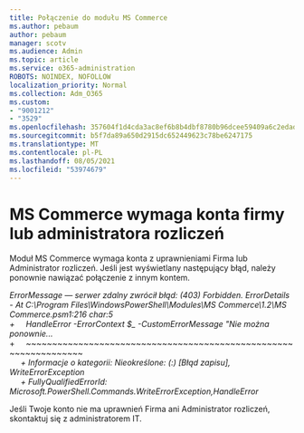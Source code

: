 ```yaml
---
title: Połączenie do modułu MS Commerce
ms.author: pebaum
author: pebaum
manager: scotv
ms.audience: Admin
ms.topic: article
ms.service: o365-administration
ROBOTS: NOINDEX, NOFOLLOW
localization_priority: Normal
ms.collection: Adm_O365
ms.custom:
- "9001212"
- "3529"
ms.openlocfilehash: 357604f1d4cda3ac8ef6b8b4dbf8780b96dcee59409a6c2edad4a84d6adda62a
ms.sourcegitcommit: b5f7da89a650d2915dc652449623c78be6247175
ms.translationtype: MT
ms.contentlocale: pl-PL
ms.lasthandoff: 08/05/2021
ms.locfileid: "53974679"
---
```

# <a name="mscommerce-requires-a-company-or-billing-administrator-account"></a>MS Commerce wymaga konta firmy lub administratora rozliczeń

Moduł MS Commerce wymaga konta z uprawnieniami Firma lub Administrator rozliczeń. Jeśli jest wyświetlany następujący błąd, należy ponownie nawiązać połączenie z innym kontem.

*ErrorMessage — serwer zdalny zwrócił błąd: (403) Forbidden. ErrorDetails - At C:\Program Files\WindowsPowerShell\Modules\MS Commerce\1.2\MS Commerce.psm1:216 char:5*<br>
*+&nbsp;&nbsp;&nbsp;&nbsp;&nbsp;HandleError -ErrorContext $_ -CustomErrorMessage "Nie można ponownie...*<br>
\+&nbsp;&nbsp;&nbsp;&nbsp;&nbsp;~~~~~~~~~~~~~~~~~~~~~~~~~~~~~~~~~~~~~~~~~~~~~~~~~~~~~~~~~~~~~~~~~<br>
&nbsp;&nbsp;&nbsp;&nbsp;&nbsp;*+ Informacje o kategorii: Nieokreślone: (:) [Błąd zapisu], WriteErrorException*<br>
&nbsp;&nbsp;&nbsp;&nbsp;&nbsp;*+ FullyQualifiedErrorId: Microsoft.PowerShell.Commands.WriteErrorException,HandleError*

Jeśli Twoje konto nie ma uprawnień Firma ani Administrator rozliczeń, skontaktuj się z administratorem IT.
